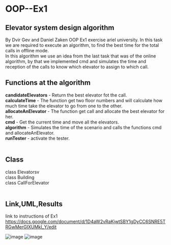 # OOP--Ex1
## Elevator system design algorithm
By Dvir Gev and Daniel Zaken
OOP Ex1 exercise ariel university. In this task we are required to execute an algorithm, to find the best time for the total calls in offline mode.<br />
In this algorithm we use an idea from the last task that was of the online algorithm, by that we implemented cmd and simulates the time and reception of the calls to know which elevator to assign to which call.
<br />
## Functions at the algorithm
**candidateElevators** - Return the best elevator fot the call.<br />
**calculateTime** - The function get two floor numbers and will calculate how much time take the elevator to go from one to the other.<br /> 
**allocateAnElevator** - The function get call and allocate the best elevator for her.<br />
**cmd** - Get the current time and move all the elevators.<br />
**algorithm** - Simulates the time of the scenario and calls the functions cmd and allocateAnElevator.<br />
**runTester** - activate the tester.<br />
<br />
## Class
class Elevatorsv<br />
class Building<br />
class CallForElevator<br />
<br />

## Link,UML,Results
link to instructions of Ex1 https://docs.google.com/document/d/1D4aW2vRaKjwtSBY1gDyCC6SNRE5TRGwMerGIXUMkI_Y/edit


![image](https://user-images.githubusercontent.com/92304153/142245777-f47dff89-a507-4ba9-b2a1-7244c50688b5.png)
![image](https://user-images.githubusercontent.com/92304153/142254153-49730833-3f22-41f5-8d83-7b5496ed0d93.png)
